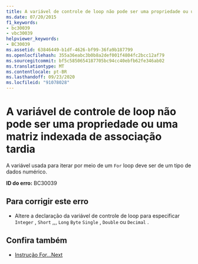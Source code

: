 ```yaml
---
title: A variável de controle de loop não pode ser uma propriedade ou uma matriz indexada de associação tardia
ms.date: 07/20/2015
f1_keywords:
- bc30039
- vbc30039
helpviewer_keywords:
- BC30039
ms.assetid: 63846449-b1df-4626-bf99-36fa9b187799
ms.openlocfilehash: 355a36eabc3b0b8a2def001f4804fc2bcc12af79
ms.sourcegitcommit: bf5c5850654187705bc94cc40ebfb62fe346ab02
ms.translationtype: MT
ms.contentlocale: pt-BR
ms.lasthandoff: 09/23/2020
ms.locfileid: "91078028"
---
```

# <a name="loop-control-variable-cannot-be-a-property-or-a-late-bound-indexed-array"></a>A variável de controle de loop não pode ser uma propriedade ou uma matriz indexada de associação tardia

A variável usada para iterar por meio de um `For` loop deve ser de um tipo de dados numérico.  
  
 **ID do erro:** BC30039  
  
## <a name="to-correct-this-error"></a>Para corrigir este erro  
  
- Altere a declaração da variável de controle de loop para especificar `Integer` , `Short` ,,, `Long` `Byte` `Single` , `Double` ou `Decimal` .  
  
## <a name="see-also"></a>Confira também

- [Instrução For...Next](../language-reference/statements/for-next-statement.md)
